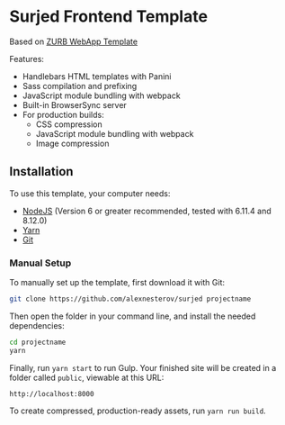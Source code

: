 # Surjed Frontend Template
Based on [ZURB WebApp Template](https://github.com/zurb/foundation-zurb-template)

Features:

- Handlebars HTML templates with Panini
- Sass compilation and prefixing
- JavaScript module bundling with webpack
- Built-in BrowserSync server
- For production builds:
  - CSS compression
  - JavaScript module bundling with webpack
  - Image compression

## Installation

To use this template, your computer needs:

- [NodeJS](https://nodejs.org/en/) (Version 6 or greater recommended, tested with 6.11.4 and 8.12.0)
- [Yarn](https://yarnpkg.com/)
- [Git](https://git-scm.com/)

### Manual Setup

To manually set up the template, first download it with Git:

```bash
git clone https://github.com/alexnesterov/surjed projectname
```

Then open the folder in your command line, and install the needed dependencies:

```bash
cd projectname
yarn
```

Finally, run `yarn start` to run Gulp. Your finished site will be created in a folder called `public`, viewable at this URL:

```
http://localhost:8000
```

To create compressed, production-ready assets, run `yarn run build`.
